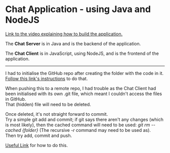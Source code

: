 # Chat Application - using Java and NodeJS

[Link to the video explaining how to build the application.](https://www.youtube.com/watch?v=o_IjEDAuo8Y&t=1994s)

The **Chat Server** is in Java and is the backend of the application.

The **Chat Client** is in JavaScript, using NodeJS, and is the frontend of the application.

<hr>

I had to initialise the GitHub repo after creating the folder with the code in it.<br>
[Follow this link's instructions](https://docs.github.com/en/migrations/importing-source-code/using-the-command-line-to-import-source-code/adding-locally-hosted-code-to-github)
to do that.

When pushing this to a remote repo, I had trouble as the Chat Client had been initialised with its own .git file, which
meant I couldn't access the files in GitHub.<br>
That (hidden) file will need to be deleted.

Once deleted, it's not straight forward to commit.<br>
Try a simple git add and commit; if git says there aren't any changes (which is most likely), then the cached command
will need to be used: *git rm --cached {folder}* (The recursive *-r* command may need to be used as).<br>
Then try add, commit and push.

[Useful Link](https://stackoverflow.com/questions/63442245/github-arrow-on-folder-cant-open#:~:text=2%20Answers&text=That%20icon%20is%20to%20indicate,hidden%20items%20and%20click%20it.)
for how to do this.